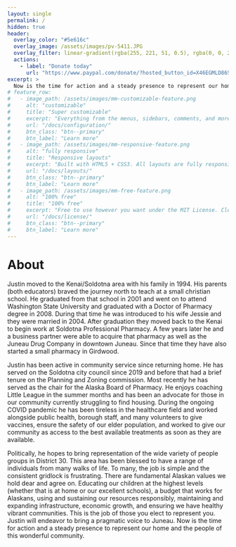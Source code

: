 ```yaml
---
layout: single
permalink: /
hidden: true
header:
  overlay_color: "#5e616c"
  overlay_image: /assets/images/pv-5411.JPG
  overlay_filter: linear-gradient(rgba(255, 221, 51, 0.5), rgba(0, 0, 204, 0.5))
  actions:
    - label: "Donate today"
      url: "https://www.paypal.com/donate/?hosted_button_id=X46EGMLD86SDQ"
excerpt: >
  Now is the time for action and a steady presence to represent our home and the people of this wonderful community.
# feature_row:
#   - image_path: /assets/images/mm-customizable-feature.png
#     alt: "customizable"
#     title: "Super customizable"
#     excerpt: "Everything from the menus, sidebars, comments, and more can be configured or set with YAML Front Matter."
#     url: "/docs/configuration/"
#     btn_class: "btn--primary"
#     btn_label: "Learn more"
#   - image_path: /assets/images/mm-responsive-feature.png
#     alt: "fully responsive"
#     title: "Responsive layouts"
#     excerpt: "Built with HTML5 + CSS3. All layouts are fully responsive with helpers to augment your content."
#     url: "/docs/layouts/"
#     btn_class: "btn--primary"
#     btn_label: "Learn more"
#   - image_path: /assets/images/mm-free-feature.png
#     alt: "100% free"
#     title: "100% free"
#     excerpt: "Free to use however you want under the MIT License. Clone it, fork it, customize it... whatever!"
#     url: "/docs/license/"
#     btn_class: "btn--primary"
#     btn_label: "Learn more"      
---
```


<h1>About</h1>

Justin moved to the Kenai/Soldotna area with his family in 1994.  His parents (both educators) braved the journey north to teach at a small christian school.  He graduated from that school in 2001 and went on to attend Washington State University and graduated with a Doctor of Pharmacy degree in 2008.  During that time he was introduced to his wife Jessie and they were married in 2004.  After graduation they moved back to the Kenai to begin work at Soldotna Professional Pharmacy.  A few years later he and a business partner were able to acquire that pharmacy as well as the Juneau Drug Company in downtown Juneau.  Since that time they have also started a small pharmacy in Girdwood.

Justin has been active in community service since returning home.  He has served on the Soldotna city council since 2019 and before that had a brief tenure on the Planning and Zoning commission.  Most recently he has served as the chair for the Alaska Board of Pharmacy.  He enjoys coaching Little League in the summer months and has been an advocate for those in our community currently struggling to find housing.  During the ongoing COVID pandemic he has been tireless in the healthcare field and worked alongside public health, borough staff, and many volunteers to give vaccines, ensure the safety of our elder population, and worked to give our community as access to the best available treatments as soon as they are available.

Politically, he hopes to bring representation of the wide variety of people groups in District 30.  This area has been blessed to have a range of individuals from many walks of life.  To many, the job is simple and the consistent gridlock is frustrating.   There are fundamental Alaskan values we hold dear and agree on.  Educating our children at the highest levels (whether that is at home or our excellent schools), a budget that works for Alaskans, using and sustaining our resources responsibly, maintaining and expanding infrastructure, economic growth, and ensuring we have healthy vibrant communities.  This is the job of those you elect to represent you.  Justin will endeavor to bring a pragmatic voice to Juneau.  Now is the time for action and a steady presence to represent our home and the people of this wonderful community.